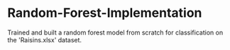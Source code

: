 # Random-Forest-Implementation
Trained and built a random forest model from scratch for classification on the 'Raisins.xlsx' dataset.
